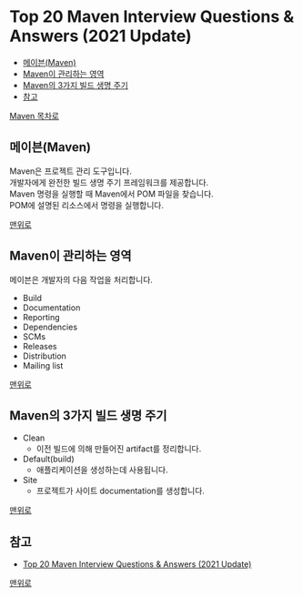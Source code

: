 # Top 20 Maven Interview Questions & Answers (2021 Update)
* [메이븐(Maven)](#메이븐maven)
* [Maven이 관리하는 영역](#maven이-관리하는-영역)
* [Maven의 3가지 빌드 생명 주기](#maven의-3가지-빌드-생명-주기)
* [참고](#참고)

[Maven 목차로](https://github.com/smpark1020/tech-interview/tree/master/Maven#maven)

## 메이븐(Maven)
Maven은 프로젝트 관리 도구입니다.    
개발자에게 완전한 빌드 생명 주기 프레임워크를 제공합니다.    
Maven 명령을 실행할 때 Maven에서 POM 파일을 찾습니다.    
POM에 설명된 리소스에서 명령을 실행합니다.

[맨위로](#top-20-maven-interview-questions--answers-2021-update)

## Maven이 관리하는 영역
메이븐은 개발자의 다음 작업을 처리합니다.
* Build
* Documentation
* Reporting
* Dependencies
* SCMs
* Releases
* Distribution
* Mailing list

[맨위로](#top-20-maven-interview-questions--answers-2021-update)

## Maven의 3가지 빌드 생명 주기
* Clean
  * 이전 빌드에 의해 만들어진 artifact를 정리합니다.
* Default(build)
  * 애플리케이션을 생성하는데 사용됩니다.
* Site
  * 프로젝트가 사이트 documentation를 생성합니다.

[맨위로](#top-20-maven-interview-questions--answers-2021-update)

## 참고
* [Top 20 Maven Interview Questions & Answers (2021 Update)](https://www.guru99.com/maven-interview-questions.html)

[맨위로](#top-20-maven-interview-questions--answers-2021-update)
